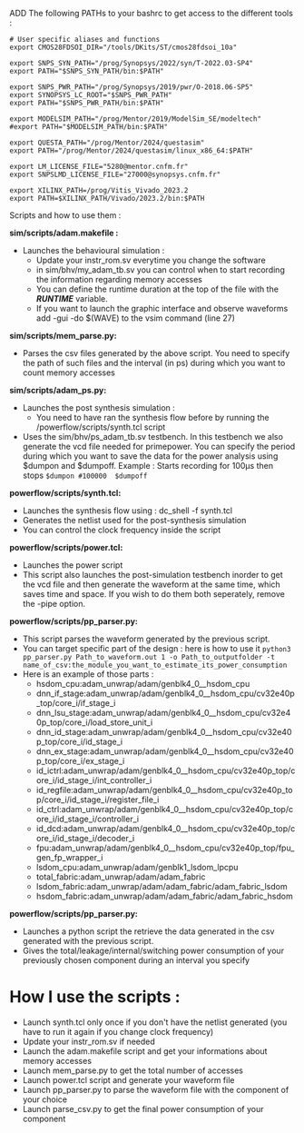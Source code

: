 ADD The following PATHs to your bashrc to get access to the different tools : 

```
# User specific aliases and functions
export CMOS28FDSOI_DIR="/tools/DKits/ST/cmos28fdsoi_10a"

export SNPS_SYN_PATH="/prog/Synopsys/2022/syn/T-2022.03-SP4"
export PATH="$SNPS_SYN_PATH/bin:$PATH"

export SNPS_PWR_PATH="/prog/Synopsys/2019/pwr/O-2018.06-SP5"
export SYNOPSYS_LC_ROOT="$SNPS_PWR_PATH"
export PATH="$SNPS_PWR_PATH/bin:$PATH"

export MODELSIM_PATH="/prog/Mentor/2019/ModelSim_SE/modeltech"
#export PATH="$MODELSIM_PATH/bin:$PATH"

export QUESTA_PATH="/prog/Mentor/2024/questasim"
export PATH="/prog/Mentor/2024/questasim/linux_x86_64:$PATH"

export LM_LICENSE_FILE="5280@mentor.cnfm.fr"
export SNPSLMD_LICENSE_FILE="27000@synopsys.cnfm.fr"

export XILINX_PATH=/prog/Vitis_Vivado_2023.2
export PATH=$XILINX_PATH/Vivado/2023.2/bin:$PATH
``` 
Scripts and how to use them :

**sim/scripts/adam.makefile :**

- Launches the behavioural simulation : 
    - Update your instr_rom.sv everytime you change the software
    - in sim/bhv/my_adam_tb.sv you can control when to start recording the information regarding memory accesses
    - You can define the runtime duration at the top of the file with the ***RUNTIME*** variable.
    - If you want to launch the graphic interface and observe waveforms add -gui -do $(WAVE) to the vsim command (line 27)

**sim/scripts/mem_parse.py:**

- Parses the csv files generated by the above script. You need to specify the path of such files and the interval (in ps) during which you want to count memory accesses

**sim/scripts/adam_ps.py:**

- Launches the post synthesis simulation : 
    - You need to have ran the synthesis flow before by running the /powerflow/scripts/synth.tcl script
- Uses the sim/bhv/ps_adam_tb.sv testbench. In this testbench we also generate the vcd file needed for primepower. You can specify the period during which you want to save the data for the power analysis using $dumpon and $dumpoff. Example : Starts recording for 100µs then stops
    ``
    $dumpon
    #100000 
    $dumpoff
    ``

**powerflow/scripts/synth.tcl:**
- Launches the synthesis flow using : dc_shell -f synth.tcl
- Generates the netlist used for the post-synthesis simulation
- You can control the clock frequency inside the script

**powerflow/scripts/power.tcl:**
- Launches the power script
- This script also launches the post-simulation testbench inorder to get the vcd file and then generate the waveform at the same time, which saves time and space. If you wish to do them both seperately, remove the -pipe option.

**powerflow/scripts/pp_parser.py:**
- This script parses the waveform generated by the previous script.
- You can target specific part of the design : here is how to use it 
`python3 pp_parser.py Path_to_waveform.out 1 -o Path_to_outputfolder -t name_of_csv:the_module_you_want_to_estimate_its_power_consumption`
- Here is an example of those parts : 
    - hsdom_cpu:adam_unwrap/adam/genblk4_0__hsdom_cpu
    - dnn_if_stage:adam_unwrap/adam/genblk4_0__hsdom_cpu/cv32e40p_top/core_i/if_stage_i
    - dnn_lsu_stage:adam_unwrap/adam/genblk4_0__hsdom_cpu/cv32e40p_top/core_i/load_store_unit_i
    - dnn_id_stage:adam_unwrap/adam/genblk4_0__hsdom_cpu/cv32e40p_top/core_i/id_stage_i
    - dnn_ex_stage:adam_unwrap/adam/genblk4_0__hsdom_cpu/cv32e40p_top/core_i/ex_stage_i
    - id_ictrl:adam_unwrap/adam/genblk4_0__hsdom_cpu/cv32e40p_top/core_i/id_stage_i/int_controller_i
    - id_regfile:adam_unwrap/adam/genblk4_0__hsdom_cpu/cv32e40p_top/core_i/id_stage_i/register_file_i
    - id_ctrl:adam_unwrap/adam/genblk4_0__hsdom_cpu/cv32e40p_top/core_i/id_stage_i/controller_i
    - id_dcd:adam_unwrap/adam/genblk4_0__hsdom_cpu/cv32e40p_top/core_i/id_stage_i/decoder_i
    - fpu:adam_unwrap/adam/genblk4_0__hsdom_cpu/cv32e40p_top/fpu_gen_fp_wrapper_i
    - lsdom_cpu:adam_unwrap/adam/genblk1_lsdom_lpcpu
    - total_fabric:adam_unwrap/adam/adam_fabric
    - lsdom_fabric:adam_unwrap/adam/adam_fabric/adam_fabric_lsdom
    - hsdom_fabric:adam_unwrap/adam/adam_fabric/adam_fabric_hsdom

**powerflow/scripts/pp_parser.py:**

- Launches a python script the retrieve the data generated in the csv generated with the previous script.
- Gives the total/leakage/internal/switching power consumption of your previously chosen component during an interval you specify


# How I use the scripts : 
- Launch synth.tcl only once if you don't have the netlist generated (you have to run it again if you change clock frequency)
- Update your instr_rom.sv if needed
- Launch the adam.makefile script and get your informations about memory accesses
- Launch mem_parse.py to get the total number of accesses
- Launch power.tcl script and generate your waveform file
- Launch pp_parser.py to parse the waveform file with the component of your choice
- Launch parse_csv.py to get the final power consumption of your component
